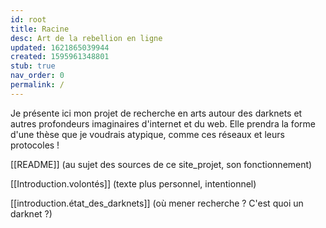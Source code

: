 ```yaml
---
id: root
title: Racine
desc: Art de la rebellion en ligne
updated: 1621865039944
created: 1595961348801
stub: true
nav_order: 0
permalink: /
---
```

Je présente ici mon projet de recherche en arts autour des darknets et autres profondeurs imaginaires d'internet et du web. Elle prendra la forme d'une thèse que je voudrais atypique, comme ces réseaux et leurs protocoles !

[[README]] (au sujet des sources de ce site_projet, son fonctionnement)

[[Introduction.volontés]] (texte plus personnel, intentionnel)

[[introduction.état_des_darknets]] (où mener recherche ? C'est quoi un darknet ?)
